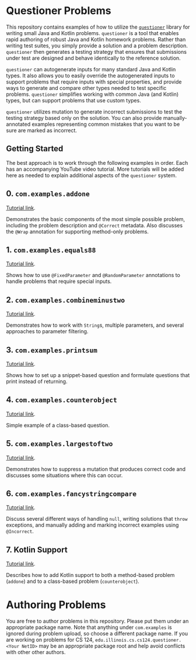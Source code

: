 # Questioner Problems

This repository contains examples of how to utilize the [`questioner`](https://github.com/cs125-illinois/questioner) library for writing small Java and Kotlin problems.
`questioner` is a tool that enables rapid authoring of robust Java and Kotlin homework problems.
Rather than writing test suites, you simply provide a solution and a problem description.
`questioner` then generates a testing strategy that ensures that submissions under test are designed and behave identically to the reference solution.

`questioner` can autogenerate inputs for many standard Java and Kotlin types.
It also allows you to easily override the autogenerated inputs to support problems that require inputs with special properties, and provide ways to generate and compare other types needed to test specific problems.
`questioner` simplifies working with common Java (and Kotlin) types, but can support problems that use custom types.

`questioner` utilizes mutation to generate incorrect submissions to test the testing strategy based only on the solution.
You can also provide manually-annotated examples representing common mistakes that you want to be sure are marked as incorrect.

## Getting Started

The best approach is to work through the following examples in order.
Each has an accompanying YouTube video tutorial.
More tutorials will be added here as needed to explain additional aspects of the `questioner` system.

## 0. `com.examples.addone`

[Tutorial link](https://youtu.be/-Z3EDpuylrY).

Demonstrates the basic components of the most simple possible problem, including the problem description and `@Correct` metadata.
Also discusses the `@Wrap` annotation for supporting method-only problems.

## 1. `com.examples.equals88`

[Tutorial link](https://youtu.be/2Nw07GMBPcs).

Shows how to use `@FixedParameter` and `@RandomParameter` annotations to handle problems that require special inputs.

## 2. `com.examples.combineminustwo`

[Tutorial link](https://youtu.be/gjuxIizO8Oc).

Demonstrates how to work with `String`s, multiple parameters, and several approaches to parameter filtering.

## 3. `com.examples.printsum`

[Tutorial link](https://youtu.be/ozViMtSBYIs).

Shows how to set up a snippet-based question and formulate questions that print instead of returning.

## 4. `com.examples.counterobject`

[Tutorial link](https://youtu.be/60SqkB2xiu4).

Simple example of a class-based question.

## 5. `com.examples.largestoftwo`

[Tutorial link](https://youtu.be/EtmWlWeAlEE).

Demonstrates how to suppress a mutation that produces correct code and discusses some situations where this can occur.

## 6. `com.examples.fancystringcompare`

[Tutorial link](https://youtu.be/SDpbrumaU2s).

Discuss several different ways of handling `null`, writing solutions that `throw` exceptions, and manually adding and marking incorrect examples using `@Incorrect`.

## 7. Kotlin Support

[Tutorial link](https://youtu.be/0pAASQTuCUI).

Describes how to add Kotlin support to both a method-based problem (`addone`) and to a class-based problem (`counterobject`).

# Authoring Problems

You are free to author problems in this repository.
Please put them under an appropriate package name.
Note that anything under `com.examples` is ignored during problem upload, so choose a different package name.
If you are working on problems for CS 124, `edu.illinois.cs.cs124.questioner.<Your NetID>` may be an appropriate package root and help avoid conflicts with other other authors.